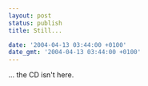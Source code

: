 ```yaml
---
layout: post
status: publish
title: Still...

date: '2004-04-13 03:44:00 +0100'
date_gmt: '2004-04-13 03:44:00 +0100'
---
```

... the CD isn't here.
